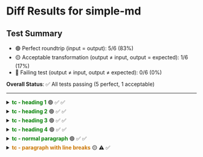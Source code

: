 # Diff Results for simple-md

## Test Summary

- 🟢 Perfect roundtrip (input = output): 5/6 (83%)
- 🟡 Acceptable transformation (output ≠ input, output = expected): 1/6 (17%)
- 🔴 Failing test (output ≠ input, output ≠ expected): 0/6 (0%)

**Overall Status**: ✅ All tests passing (5 perfect, 1 acceptable)

---

<details >
<summary><span style="color:green; font-weight:bold;">tc - heading 1</span> 🟢 <span title="Input = Output?">✅</span> <span title="Visual match?">✅</span></summary>

<table>
<tr>
<th style="width: 100%">Input / Output (identical)</th>
</tr>
<tr>
<td>

# Test H1

</td>
</tr>
<tr>
<td>

<pre><code># Test H1</code></pre>

</td>
</tr>
</table>

</details>

<details >
<summary><span style="color:green; font-weight:bold;">tc - heading 2</span> 🟢 <span title="Input = Output?">✅</span> <span title="Visual match?">✅</span></summary>

<table>
<tr>
<th style="width: 100%">Input / Output (identical)</th>
</tr>
<tr>
<td>

## Test H2

</td>
</tr>
<tr>
<td>

<pre><code>## Test H2</code></pre>

</td>
</tr>
</table>

</details>

<details >
<summary><span style="color:green; font-weight:bold;">tc - heading 3</span> 🟢 <span title="Input = Output?">✅</span> <span title="Visual match?">✅</span></summary>

<table>
<tr>
<th style="width: 100%">Input / Output (identical)</th>
</tr>
<tr>
<td>

### Test H3

</td>
</tr>
<tr>
<td>

<pre><code>### Test H3</code></pre>

</td>
</tr>
</table>

</details>

<details >
<summary><span style="color:green; font-weight:bold;">tc - heading 4</span> 🟢 <span title="Input = Output?">✅</span> <span title="Visual match?">✅</span></summary>

<table>
<tr>
<th style="width: 100%">Input / Output (identical)</th>
</tr>
<tr>
<td>

#### Test H4

</td>
</tr>
<tr>
<td>

<pre><code>#### Test H4</code></pre>

</td>
</tr>
</table>

</details>

<details >
<summary><span style="color:green; font-weight:bold;">tc - normal paragraph</span> 🟢 <span title="Input = Output?">✅</span> <span title="Visual match?">✅</span></summary>

<table>
<tr>
<th style="width: 100%">Input / Output (identical)</th>
</tr>
<tr>
<td>

normal paragraph

</td>
</tr>
<tr>
<td>

<pre><code>normal paragraph</code></pre>

</td>
</tr>
</table>

</details>

<details >
<summary><span style="color:#cc7700; font-weight:bold;">tc - paragraph with line breaks</span> 🟡 <span title="Input = Output?">⚠️</span> <span title="Visual match?">✅</span></summary>

<table>
<tr>
<th style="width: 33%">Original Input</th>
<th style="width: 33%">Expected Output</th>
<th style="width: 33%">Actual Output</th>
</tr>
<tr>
<td>

new paragraph by two line feeds 
new paragraph by extra space at the end
collapsed break
should become a space

</td>
<td>

new paragraph by two line feeds
new paragraph by extra space at the end
collapsed break
should become a space

</td>
<td>

new paragraph by two line feeds
new paragraph by extra space at the end
collapsed break
should become a space

</td>
</tr>
<tr>
<td>

<pre><code>new paragraph by two line feeds 
new paragraph by extra space at the end
collapsed break
should become a space</code></pre>

</td>
<td>

<pre><code>new paragraph by two line feeds
new paragraph by extra space at the end
collapsed break
should become a space</code></pre>

</td>
<td>

<pre><code>new paragraph by two line feeds
new paragraph by extra space at the end
collapsed break
should become a space</code></pre>

</td>
</tr>
</table>

</details>

